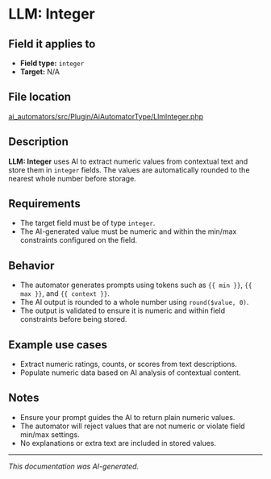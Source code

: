 # LLM: Integer

## Field it applies to

- **Field type:** `integer`
- **Target:** N/A

## File location

[ai_automators/src/Plugin/AiAutomatorType/LlmInteger.php](https://git.drupalcode.org/project/ai/-/blob/1.2.x/modules/ai_automators/src/Plugin/AiAutomatorType/LlmInteger.php?ref_type=heads)

## Description

**LLM: Integer** uses AI to extract numeric values from contextual text and store them in `integer` fields. The values are automatically rounded to the nearest whole number before storage.

## Requirements

- The target field must be of type `integer`.
- The AI-generated value must be numeric and within the min/max constraints configured on the field.

## Behavior

- The automator generates prompts using tokens such as `{{ min }}`, `{{ max }}`, and `{{ context }}`.
- The AI output is rounded to a whole number using `round($value, 0)`.
- The output is validated to ensure it is numeric and within field constraints before being stored.

## Example use cases

- Extract numeric ratings, counts, or scores from text descriptions.
- Populate numeric data based on AI analysis of contextual content.

## Notes

- Ensure your prompt guides the AI to return plain numeric values.
- The automator will reject values that are not numeric or violate field min/max settings.
- No explanations or extra text are included in stored values.

---

*This documentation was AI-generated.*
